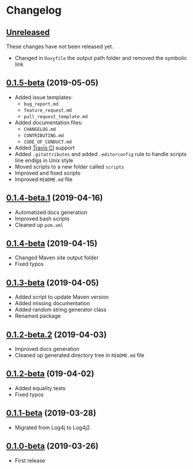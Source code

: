 # Changelog

## [Unreleased]

These changes have not been released yet.

- Changed in `Doxyfile` the output path folder and removed the symbolic link

## [0.1.5-beta] (2019-05-05)

- Added issue templates:
  - `bug_report.md`
  - `feature_request.md`
  - `pull_request_template.md`
- Added documentation files:
  - `CHANGELOG.md`
  - `CONTRIBUTING.md`
  - `CODE_OF_CONDUCT.md`
- Added [Travis CI](https://travis-ci.org/FerMod/EventDispatcher) support
- Added `.gitattributes` and added `.editorconfig` rule to handle scripts line endigs in Unix style
- Moved scripts to a new folder called `scripts`
- Improved and fixed scripts
- Improved `README.md` file

## [0.1.4-beta.1] (2019-04-16)

- Automatized docs generation
- Improved bash scripts
- Cleaned up `pom.xml`

## [0.1.4-beta] (2019-04-15)

- Changed Maven site output folder
- Fixed typos

## [0.1.3-beta] (2019-04-05)

- Added script to update Maven version
- Added missing documentation
- Added random string generator class
- Renamed package

## [0.1.2-beta.2] (2019-04-03)

- Improved docs generation
- Cleaned up generated directory tree in `README.md` file

## [0.1.2-beta] (019-04-02)

- Added equality tests
- Fixed typos

## [0.1.1-beta] (2019-03-28)

- Migrated from Log4j to Log4j2

## [0.1.0-beta] (2019-03-26)

- First release

[Unreleased]: https://github.com/FerMod/EventDispatcher/compare/v0.1.5-beta...HEAD
[0.1.5-beta]: https://github.com/FerMod/EventDispatcher/compare/v0.1.4-beta.1...v0.1.5-beta
[0.1.4-beta.1]: https://github.com/FerMod/EventDispatcher/compare/v0.1.4-beta...v0.1.4-beta.1
[0.1.4-beta]: https://github.com/FerMod/EventDispatcher/compare/v0.1.3-beta...v0.1.4-beta
[0.1.3-beta]: https://github.com/FerMod/EventDispatcher/compare/v0.1.2-beta.2...v0.1.3-beta
[0.1.2-beta.2]: https://github.com/FerMod/EventDispatcher/compare/v0.1.2-beta...v0.1.2-beta.2
[0.1.2-beta]: https://github.com/FerMod/EventDispatcher/compare/v0.1.1-beta...v0.1.2-beta
[0.1.1-beta]: https://github.com/FerMod/EventDispatcher/compare/v0.1.0-beta...v0.1.1-beta
[0.1.0-beta]: https://github.com/FerMod/EventDispatcher/releases/tag/v0.1.0-beta

